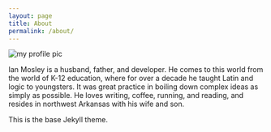 ```yaml
---
layout: page
title: About
permalink: /about/
---
```


![my profile pic](https://pbs.twimg.com/profile_images/1678430854521970688/ce3yIRL8_400x400.jpg) 


Ian Mosley is a husband, father, and developer. He comes to this world from the world of K-12 education, where for over a decade he taught Latin and logic to youngsters. It was great practice in boiling down complex ideas as simply as possible. He loves writing, coffee, running, and reading, and resides in northwest Arkansas with his wife and son.

This is the base Jekyll theme. 

